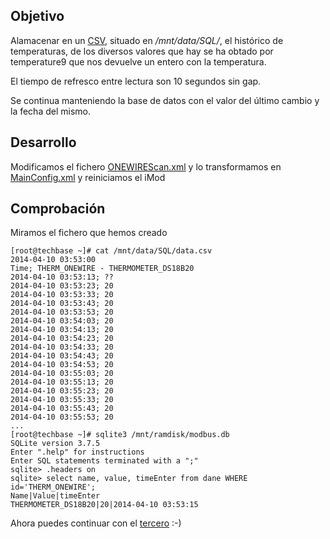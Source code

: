 ## Objetivo

Alamacenar en un [CSV](data.csv), situado en */mnt/data/SQL/*,  el histórico de temperaturas, de los diversos valores que hay se ha obtado por temperature9 que nos devuelve un entero con la temperatura.

El tiempo de refresco entre lectura son 10 segundos sin gap.

Se continua manteniendo la base de datos con el valor del último cambio y la fecha del mismo.

## Desarrollo

Modificamos el fichero [ONEWIREScan.xml](../ONEWIREScan.xml) y lo transformamos en [MainConfig.xml](MainConfig.xml) y reiniciamos el iMod

## Comprobación

Miramos el fichero que hemos creado


```
[root@techbase ~]# cat /mnt/data/SQL/data.csv 
2014-04-10 03:53:00
Time; THERM_ONEWIRE - THERMOMETER_DS18B20
2014-04-10 03:53:13; ??
2014-04-10 03:53:23; 20
2014-04-10 03:53:33; 20
2014-04-10 03:53:43; 20
2014-04-10 03:53:53; 20
2014-04-10 03:54:03; 20
2014-04-10 03:54:13; 20
2014-04-10 03:54:23; 20
2014-04-10 03:54:33; 20
2014-04-10 03:54:43; 20
2014-04-10 03:54:53; 20
2014-04-10 03:55:03; 20
2014-04-10 03:55:13; 20
2014-04-10 03:55:23; 20
2014-04-10 03:55:33; 20
2014-04-10 03:55:43; 20
2014-04-10 03:55:53; 20
...
[root@techbase ~]# sqlite3 /mnt/ramdisk/modbus.db
SQLite version 3.7.5
Enter ".help" for instructions
Enter SQL statements terminated with a ";"
sqlite> .headers on
sqlite> select name, value, timeEnter from dane WHERE id='THERM_ONEWIRE';
Name|Value|timeEnter
THERMOMETER_DS18B20|20|2014-04-10 03:53:15

```

Ahora puedes continuar con el [tercero][0] :-)

[0]: ../tercero